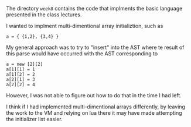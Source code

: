 The directory `week8` contains the code that implments the basic language presented in the class lectures.

I wanted to implment multi-dimentional array initializtion, such as 
```
a = { {1,2}, {3,4} }
```
My general approach was to try to "insert" into the AST where te result of this parse would have occurred with the AST corresponding to
```
a = new [2][2]
a[1][1] = 1
a[1][2] = 2
a[2][1] = 3
a[2][2] = 4
```
However, I was not able to figure out how to do that in the time I had left.

I think if I had implemented multi-dimentional arrays differently, by leaving the work to the VM and relying on lua there it may have made attempting the
initializer list easier. 
